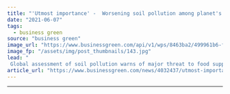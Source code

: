```yaml
---
title: "'Utmost importance' -  Worsening soil pollution among planet's biggest challenges, UN warns"
date: "2021-06-07"
tags: 
  - business green
source: "business green"
image_url: "https://www.businessgreen.com/api/v1/wps/8463ba2/499961b6-f58f-4e74-a48d-3ff30ff7a6a5/2/iStock-172378150-soil-185x114.jpg"
image_fp: "/assets/img/post_thumbnails/143.jpg"
lead: "
 Global assessment of soil pollution warns of major threat to food supplies unless urgent action is taken to accelerate adoption of sustainable farming practices and tackle industrial waste ..."
article_url: "https://www.businessgreen.com/news/4032437/utmost-importance-worsening-soil-pollution-planet-biggest-challenges-warns"
---
```


---
